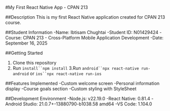 #My First React Native App - CPAN 213

##Description
This is my first React Native application created for CPAN 213 course.

##Student Information
-Name: Ibtisam Chughtai
-Student ID: N01429424
-Course: CPAN 213 - Cross-Platform Mobile Application Development
-Date: September 16, 2025

##Getting Started
1. Clone this repository
2. Run `install``npm install`
3.Run `android``npx react-native run-android` or `ios``npx react-native run-ios`

##Features Implemented
-Custom welcome screen
-Personal information display
-Course goals section
-Custom styling with StyleSheet

##Development Environment
-Node.js: v22.19.0
-React Native: 0.81.4
-Android Studio: 21.0.7+-13880790-b1038.58 amd64
-VS Code: 1.104.0
